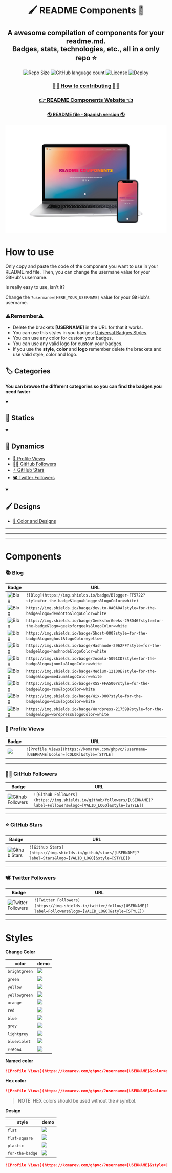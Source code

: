 <div align="center">
  <h1>🖌 README Components 🎨</h1>
  <h2>A awesome compilation of components for your readme.md.<br /> Badges, stats, technologies, etc., all in a only repo ⭐</h2>

  
  ![Repo Size](https://img.shields.io/github/repo-size/FabianHMzz/readme-components?color=burlywood&logo=github&style=for-the-badge)
  ![GitHub language count](https://img.shields.io/github/languages/count/FabianHMzz/readme-components?color=burlywood&logo=react&logoColor=white&style=for-the-badge)
  ![License](https://img.shields.io/github/license/fabianhmzz/readme-components?color=burlywood&style=for-the-badge)
  ![Deploy](https://vercelbadge.vercel.app/api/fabianhmzz/readme-components?color=black&style=for-the-badge&logo=vercel)
  
 ### <a href="https://github.com/FabianHMzz/readme-components/blob/main/CONTRIBUTING.md">👨‍💻 How to contributing 👨‍💻</a>
 ### <a href="https://readme-components.wiki/">👉 README Components Website 👈</a>
 #### <a href="https://github.com/FabianHMzz/readme-components/blob/main/README_es.md">🌎 README file - Spanish version 🌎</a>


  <img src="https://raw.githubusercontent.com/FabianHMzz/readme-components/main/assets/readme.webp" alt="README Components">
 </div>

# How to use
Only copy and paste the code of the component you want to use in your README.md file. Then, you can change the usermane value for your GitHub's username.

Is really easy to use, isn't it?

Change the <code>?usermane=[HERE_YOUR_USERNAME]</code> value for your GitHub's username.

### ⚠**Remember**⚠ 

- Delete the brackets **[USERNAME]** in the URL for that it works.
- You can use this styles in you badges: <a href="https://github.com/FabianHMzz/readme-components#styles">Universal Badges Styles</a>.
- You can use any color for custom your badges.
- You can use any valid logo for custom your badges.
- If you use the **style**, **color** and **logo** remember delete the brackets and use valid style, color and logo.

## 🏷 Categories

**You can browse the different categories so you can find the badges you need faster**

<details open> 
  <summary><h2>🔷 Statics</h2></summary>


</details>

<details open> 
  <summary><h2>💫 Dynamics</h2></summary>
  
  - [👀 Profile Views](https://github.com/FabianHMzz/readme-components#profile-views)
  - [👨‍💻 GitHub Followers](https://github.com/FabianHMzz/readme-components#github-followers)
  - [⭐ GitHub Stars](https://github.com/FabianHMzz/readme-components#github-stars)
  - [🕊 Twitter Followers](https://github.com/FabianHMzz/readme-components#twitter-followers)
  
</details>

<details open> 
  <summary><h2>🖌 Designs</h2></summary>
  
  - [🎨 Color and Designs](https://github.com/FabianHMzz/readme-components/blob/main/README.md#styles)
  
</details>



<!-- Components start -->

---
---
---

# Components

### 📚 Blog

| Badge | URL |
|-------|-----|
| ![Blog](https://img.shields.io/badge/Blogger-FF5722?style=for-the-badge&logo=blogger&logoColor=white) | `![Blog](https://img.shields.io/badge/Blogger-FF5722?style=for-the-badge&logo=blogger&logoColor=white)` |
| ![Blog](https://img.shields.io/badge/dev.to-0A0A0A?style=for-the-badge&logo=devdotto&logoColor=white) | `https://img.shields.io/badge/dev.to-0A0A0A?style=for-the-badge&logo=devdotto&logoColor=white` |
| ![Blog](https://img.shields.io/badge/GeeksforGeeks-298D46?style=for-the-badge&logo=geeksforgeeks&logoColor=white) | `https://img.shields.io/badge/GeeksforGeeks-298D46?style=for-the-badge&logo=geeksforgeeks&logoColor=white` |
| ![Blog](https://img.shields.io/badge/Ghost-000?style=for-the-badge&logo=ghost&logoColor=yellow) | `https://img.shields.io/badge/Ghost-000?style=for-the-badge&logo=ghost&logoColor=yellow` |
| ![Blog](https://img.shields.io/badge/Hashnode-2962FF?style=for-the-badge&logo=hashnode&logoColor=white) | `https://img.shields.io/badge/Hashnode-2962FF?style=for-the-badge&logo=hashnode&logoColor=white` |
| ![Blog](https://img.shields.io/badge/Joomla-5091CD?style=for-the-badge&logo=joomla&logoColor=white) | `https://img.shields.io/badge/Joomla-5091CD?style=for-the-badge&logo=joomla&logoColor=white` |
| ![Blog](https://img.shields.io/badge/Medium-12100E?style=for-the-badge&logo=medium&logoColor=white) | `https://img.shields.io/badge/Medium-12100E?style=for-the-badge&logo=medium&logoColor=white` |
| ![Blog](https://img.shields.io/badge/RSS-FFA500?style=for-the-badge&logo=rss&logoColor=white) | `https://img.shields.io/badge/RSS-FFA500?style=for-the-badge&logo=rss&logoColor=white` |
| ![Blog](https://img.shields.io/badge/Wix-000?style=for-the-badge&logo=wix&logoColor=white) | `https://img.shields.io/badge/Wix-000?style=for-the-badge&logo=wix&logoColor=white` |
| ![Blog](https://img.shields.io/badge/Wordpress-21759B?style=for-the-badge&logo=wordpress&logoColor=white) | `https://img.shields.io/badge/Wordpress-21759B?style=for-the-badge&logo=wordpress&logoColor=white` |

### 👀 Profile Views

| Badge | URL |
|-------|-----|
| <img height="25px" src="https://komarev.com/ghpvc/?username=FabianHMzz&style=for-the-badge"> | `![Profile Views](https://komarev.com/ghpvc/?username=[USERNAME]&color=[COLOR]&style=[STYLE]`|

---

### 👨‍💻 GitHub Followers

| Badge | URL |
|-------|-----|
| ![Github Followers](https://img.shields.io/github/followers/midudev?label=Followers&logo=GitHub&style=for-the-badge) | `![Github Followers](https://img.shields.io/github/followers/[USERNAME]?label=Followers&logo=[VALID_LOGO]&style=[STYLE])` |

---

### ⭐ GitHub Stars

| Badge | URL |
|-------|-----|
| ![Github Stars](https://img.shields.io/github/stars/midudev?label=Stars&logo=GitHub&style=for-the-badge) | `![Github Stars](https://img.shields.io/github/stars/[USERNAME]?label=Stars&logo=[VALID_LOGO]&style=[STYLE])`|

---

### 🕊 Twitter Followers

| Badge | URL |
|-------|-----|
| ![Twitter Followers](https://img.shields.io/twitter/follow/FabianHMz_?label=Twitter&logo=twitter&style=for-the-badge&color=blue) | `![Twitter Followers](https://img.shields.io/twitter/follow/[USERNAME]?label=Followers&logo=[VALID_LOGO]&style=[STYLE])`|

---

# Styles

**Change Color**

| color | demo |
| ----- | ---- |
| `brightgreen` | ![](https://img.shields.io/static/v1?label=Profile+views&message=1234567890&color=brightgreen) |
| `green` | ![](https://img.shields.io/static/v1?label=Profile+views&message=1234567890&color=green) |
| `yellow` | ![](https://img.shields.io/static/v1?label=Profile+views&message=1234567890&color=yellow) |
| `yellowgreen` | ![](https://img.shields.io/static/v1?label=Profile+views&message=1234567890&color=yellowgreen) |
| `orange` | ![](https://img.shields.io/static/v1?label=Profile+views&message=1234567890&color=orange) |
| `red` | ![](https://img.shields.io/static/v1?label=Profile+views&message=1234567890&color=red) |
| `blue` | ![](https://img.shields.io/static/v1?label=Profile+views&message=1234567890&color=blue) |
| `grey` | ![](https://img.shields.io/static/v1?label=Profile+views&message=1234567890&color=grey) |
| `lightgrey` | ![](https://img.shields.io/static/v1?label=Profile+views&message=1234567890&color=lightgrey) |
| `blueviolet` | ![](https://img.shields.io/static/v1?label=Profile+views&message=1234567890&color=blueviolet) |
| `ff69b4` | ![](https://img.shields.io/static/v1?label=Profile+views&message=1234567890&color=ff69b4) |

**Named color**

```Markdown
![Profile Views](https://komarev.com/ghpvc/?username=[USERNAME]&color=green)
```

**Hex color**

```Markdown
![Profile Views](https://komarev.com/ghpvc/?username=[USERNAME]&color=dc143c)
```

>NOTE: HEX colors should be used without the `#` symbol.

**Design**

| style | demo |
| ----- | ---- |
| `flat` | ![](https://img.shields.io/static/v1?label=Test&message=1234567890&color=007ec6&style=flat) |
| `flat-square` | ![](https://img.shields.io/static/v1?label=Test&message=1234567890&color=007ec6&style=flat-square) |
| `plastic` | ![](https://img.shields.io/static/v1?label=Test&message=1234567890&color=007ec6&style=plastic) |
| `for-the-badge` | ![](https://img.shields.io/static/v1?label=Test&message=1234567890&color=007ec6&style=for-the-badge) |

```Markdown
![Profile Views](https://komarev.com/ghpvc/?username=[USERNAME]&style=[STYLE])
```

